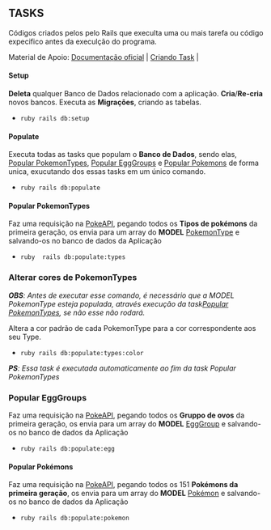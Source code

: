 ## TASKS

Códigos criados pelos pelo Rails que execulta uma ou mais tarefa ou código expecifico antes da execulção do programa.


Material de Apoio: [Documentação oficial](https://guides.rubyonrails.org/command_line.html#custom-rake-tasks) | [ Criando Task](https://medium.com/@breim/criando-uma-rake-task-como-servi%C3%A7o-3b87103fb2bd) |



#### Setup

**Deleta** qualquer Banco de Dados relacionado com a aplicação. **Cria**/**Re-cria** novos bancos. Executa as **Migrações**, criando as tabelas.

- ``` ruby rails db:setup ```



#### Populate

Executa todas as tasks que populam o **Banco de Dados**, sendo elas, [Popular PokemonTypes](#markdown-header-popular-pokemontypes), [Popular EggGroups](#markdown-header-popular-egggroup) e [Popular Pokemons](#markdown-header-popular-pokémons) de forma unica, exucutando dos essas tasks em um único comando.

- ``` ruby rails db:populate ```



#### Popular PokemonTypes

Faz uma requisição na [PokeAPI](https://pokeapi.co/docs/v2#types), pegando todos os **Tipos de pokémons** da primeira geração, os envia para um array do **MODEL** [PokemonType](#markdown-header-pokemontypes) e salvando-os no banco de dados da Aplicação

-  ``` ruby  rails db:populate:types ```



### Alterar cores de PokemonTypes

_**OBS**: Antes de executar esse comando, é necessário que a MODEL PokemonType esteja populada, através execução da task[Popular PokemonTypes](#markdown-header-popular-pokemontypes), se não esse não rodará._

Altera a cor padrão de cada PokemonType para a cor correspondente aos seu Type.

- ``` ruby rails db:populate:types:color ```

_**PS**: Essa task é executada automaticamente ao fim da task Popular PokemonTypes_



### Popular EggGroups

Faz uma requisição na [PokeAPI](https://pokeapi.co/docs/v2#egg-groups), pegando todos os **Gruppo de ovos** da primeira geração, os envia para um array do **MODEL** [EggGroup](#markdown-header-egggroup) e salvando-os no banco de dados da Aplicação

- ``` ruby rails db:populate:egg ```



#### Popular Pokémons

Faz uma requisição na [PokeAPI](https://pokeapi.co/docs/v2#pokemon-section), pegando todos os 151 **Pokémons da primeira geração**, os envia para um array do **MODEL** [Pokémon](https://bitbucket.org/JoaoGabrielOliveira/projetoaprendizes/src/master/docs/db/model.md#markdown-header-pokemon) e salvando-os no banco de dados da Aplicação

-  ``` ruby rails db:populate:pokemon ```
